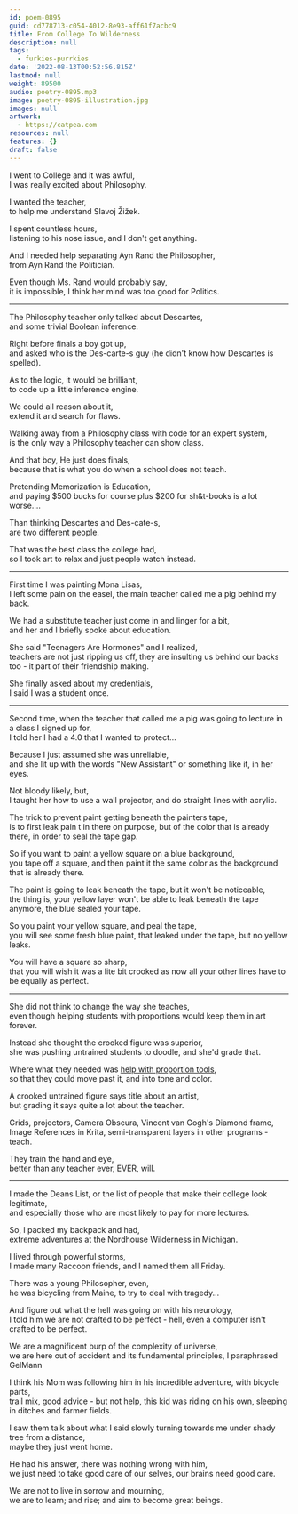 ```yaml
---
id: poem-0895
guid: cd778713-c054-4012-8e93-aff61f7acbc9
title: From College To Wilderness
description: null
tags:
  - furkies-purrkies
date: '2022-08-13T00:52:56.815Z'
lastmod: null
weight: 89500
audio: poetry-0895.mp3
image: poetry-0895-illustration.jpg
images: null
artwork:
  - https://catpea.com
resources: null
features: {}
draft: false
---
```


I went to College and it was awful,\
I was really excited about Philosophy.

I wanted the teacher,\
to help me understand Slavoj Žižek.

I spent countless hours,\
listening to his nose issue, and I don't get anything.

And I needed help separating Ayn Rand the Philosopher,\
from Ayn Rand the Politician.

Even though Ms. Rand would probably say,\
it is impossible, I think her mind was too good for Politics.

---

The Philosophy teacher only talked about Descartes,\
and some trivial Boolean inference.

Right before finals a boy got up,\
and asked who is the Des-carte-s guy (he didn't know how Descartes is spelled).

As to the logic, it would be brilliant,\
to code up a little inference engine.

We could all reason about it,\
extend it and search for flaws.

Walking away from a Philosophy class with code for an expert system,\
is the only way a Philosophy teacher can show class.

And that boy, He just does finals,\
because that is what you do when a school does not teach.

Pretending Memorization is Education,\
and paying $500 bucks for course plus $200 for sh\&t-books is a lot worse....

Than thinking Descartes and Des-cate-s,\
are two different people.

That was the best class the college had,\
so I took art to relax and just people watch instead.

---

First time I was painting Mona Lisas,\
I left some pain on the easel, the main teacher called me a pig behind my back.

We had a substitute teacher just come in and linger for a bit,\
and her and I briefly spoke about education.

She said "Teenagers Are Hormones" and I realized,\
teachers are not just ripping us off, they are insulting us behind our backs too - it part of their friendship making.

She finally asked about my credentials,\
I said I was a student once.

---

Second time, when the teacher that called me a pig was going to lecture in a class I signed up for,\
I told her I had a 4.0 that I wanted to protect...

Because I just assumed she was unreliable,\
and she lit up with the words "New Assistant" or something like it, in her eyes.

Not bloody likely, but,\
I taught her how to use a wall projector, and do straight lines with acrylic.

The trick to prevent paint getting beneath the painters tape,\
is to first leak pain t in there on purpose, but of the color that is already there, in order to seal the tape gap.

So if you want to paint a yellow square on a blue background,\
you tape off a square, and then paint it the same color as the background that is already there.

The paint is going to leak beneath the tape, but it won't be noticeable,\
the thing is, your yellow layer won't be able to leak beneath the tape anymore, the blue sealed your tape.

So you paint your yellow square, and peal the tape,\
you will see some fresh blue paint, that leaked under the tape, but no yellow leaks.

You will have a square so sharp,\
that you will wish it was a lite bit crooked as now all your other lines have to be equally as perfect.

---

She did not think to change the way she teaches,\
even though helping students with proportions would keep them in art forever.

Instead she thought the crooked figure was superior,\
she was pushing untrained students to doodle, and she'd grade that.

Where what they needed was [help with proportion tools](https://www.youtube.com/watch?v=bKtURFkwX6k),\
so that they could move past it, and into tone and color.

A crooked untrained figure says title about an artist,\
but grading it says quite a lot about the teacher.

Grids, projectors, Camera Obscura, Vincent van Gogh's Diamond frame,\
Image References in Krita, semi-transparent layers in other programs - teach.

They train the hand and eye,\
better than any teacher ever, EVER, will.

---

I made the Deans List, or the list of people that make their college look legitimate,\
and especially those who are most likely to pay for more lectures.

So, I packed my backpack and had,\
extreme adventures at the Nordhouse Wilderness in Michigan.

I lived through powerful storms,\
I made many Raccoon friends, and I named them all Friday.

There was a young Philosopher, even,\
he was bicycling from Maine, to try to deal with tragedy...

And figure out what the hell was going on with his neurology,\
I told him we are not crafted to be perfect - hell, even a computer isn't crafted to be perfect.

We are a magnificent burp of the complexity of universe,\
we are here out of accident and its fundamental principles, I paraphrased GelMann

I think his Mom was following him in his incredible adventure, with bicycle parts,\
trail mix, good advice - but not help, this kid was riding on his own, sleeping in ditches and farmer fields.

I saw them talk about what I said slowly turning towards me under shady tree from a distance,\
maybe they just went home.

He had his answer, there was nothing wrong with him,\
we just need to take good care of our selves, our brains need good care.

We are not to live in sorrow and mourning,\
we are to learn; and rise; and aim to become great beings.

